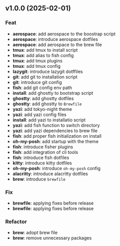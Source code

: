 ## v1.0.0 (2025-02-01)

### Feat

- **aerospace**: add aerospace to the boostrap script
- **aerospace**: introduce aerospace dotfiles
- **aerospace**: add aerospace to the brew file
- **tmux**: add tmux to install script
- **tmux**: add alias to fish config
- **tmux**: add tmux plugins
- **tmux**: add tmux config
- **lazygit**: introduce lazygit dotffiles
- **git**: add git to installation script
- **git**: introduce git config
- **fish**: add git config env path
- **install**: add ghostty to bootstrap script
- **ghostty**: add ghostty dotfiles
- **ghostty**: add ghostty to `Brewfile`
- **yazi**: add tokyo-night theme
- **yazi**: add yazi config files
- **install**: add yazi to installatio script
- **yazi**: add fish function to switch directory
- **yazi**: add yazi dependencies to brew file
- **fish**: add proper fish initialization on install
- **oh-my-posh**: add startup with the theme
- **fish**: introduce fisher plugins
- **fish**: add integration of cli tools
- **fish**: introduce fish dotfiles
- **kitty**: introduce kitty dotfiles
- **oh-my-posh**: introduce `oh-my-posh` config
- **alacritty**: introduce alacritty dotfiles
- **brew**: introduce `brewfile`

### Fix

- **brewfile**: applying fixes before release
- **brewfile**: applying fixes before release

### Refactor

- **brew**: adopt brew file
- **brew**: remove unnecessary packages
